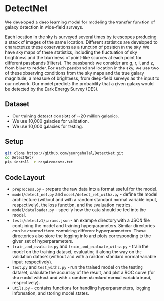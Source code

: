 # DetectNet
We developed a deep learning model for modeling the transfer function of galaxy detection in wide-field surveys.

Each location in the sky is surveyed several times by telescopes producing a stack of images of the same location. Different statistics are developed to characterize these observations as a function of position in the sky. We have sky maps of these statistics, including the fluctuation of sky brightness and the blurriness of point-like sources at each point for different passbands (filters). The passbands we consider are g, r, i, and z, from bluer to redder. For each passband and location in the sky, we use two of these observing conditions from the sky maps and the true galaxy magnitude, a measure of brightness, from deep-field surveys as the input to our network. Our model predicts the probability that a given galaxy would be detected by the Dark Energy Survey (DES).

## Dataset
* Our training dataset consists of ∼20 million galaxies.
* We use 10,000 galaxies for validation.
* We use 10,000 galaxies for testing.

## Setup
```bash
git clone https://github.com/georgehalal/DetectNet.git
cd DetectNet/
pip install -r requirements.txt
```

## Code Layout
* `preprocess.py` - prepare the raw data into a format useful for the model.
* `model/detect_net.py` and `model/detect_net_withz.py` - define the model architecture (without and with a random standard normal variable input, respectively), the loss function, and the evaluation metrics.
* `model/dataloader.py` - specify how the data should be fed into the model.
* `tests/detectz1/params.json` - an example directory with a JSON file containing the model and training hyperparameters. Similar directories can be created there containing different hyperparameters. These directories also store the logging info and plots corresponding to the given set of hyperparameters.
* `train_and_evaluate.py` and `train_and_evaluate_withz.py` - train the model on the training dataset, evaluating it along the way on the validation dataset (without and with a random standard normal variable input, respectively).
* `test.py` and `test_withz.py` - run the trained model on the testing dataset, calculate the accuracy of the result, and plot a ROC curve (for the model without and with a random standard normal variable input, respectively).
* `utils.py` - contains functions for handling hyperparameters, logging information, and storing model states.
